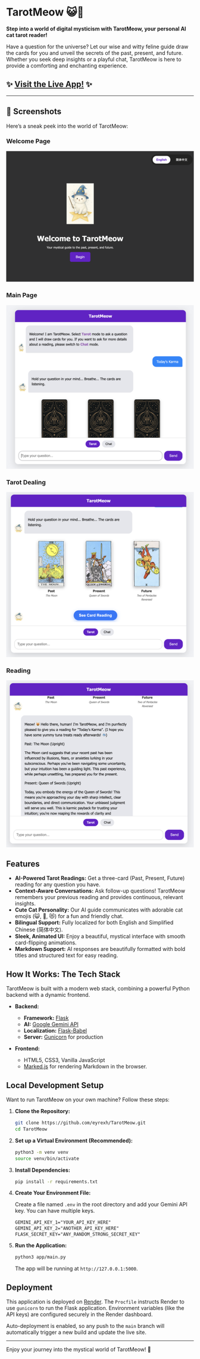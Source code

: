 # TarotMeow 😺🔮

**Step into a world of digital mysticism with TarotMeow, your personal AI cat tarot reader!**

Have a question for the universe? Let our wise and witty feline guide draw the cards for you and unveil the secrets of the past, present, and future. Whether you seek deep insights or a playful chat, TarotMeow is here to provide a comforting and enchanting experience.

## ✨ [**Visit the Live App!**](https://tarotmeow.onrender.com) ✨

---

## 📸 Screenshots

Here’s a sneak peek into the world of TarotMeow:

### Welcome Page

![Welcome Page](./templates/welcome.png)

### Main Page

![Main Page](./templates/main.png)

### Tarot Dealing

![Tarot](./templates/tarot.png)

### Reading

![Reading](./templates/reading.png)

## Features

* **AI-Powered Tarot Readings:** Get a three-card (Past, Present, Future) reading for any question you have.
* **Context-Aware Conversations:** Ask follow-up questions! TarotMeow remembers your previous reading and provides continuous, relevant insights.
* **Cute Cat Personality:** Our AI guide communicates with adorable cat emojis (😺, 🐾, 😻) for a fun and friendly chat.
* **Bilingual Support:** Fully localized for both English and Simplified Chinese (简体中文).
* **Sleek, Animated UI:** Enjoy a beautiful, mystical interface with smooth card-flipping animations.
* **Markdown Support:** AI responses are beautifully formatted with bold titles and structured text for easy reading.

## How It Works: The Tech Stack

TarotMeow is built with a modern web stack, combining a powerful Python backend with a dynamic frontend.

* **Backend:**
  * **Framework:** [Flask](https://flask.palletsprojects.com/)
  * **AI:** [Google Gemini API](https://ai.google.dev/)
  * **Localization:** [Flask-Babel](https://python-babel.github.io/flask-babel/)
  * **Server:** [Gunicorn](https://gunicorn.org/) for production

* **Frontend:**
  * HTML5, CSS3, Vanilla JavaScript
  * [Marked.js](https://marked.js.org/) for rendering Markdown in the browser.

## Local Development Setup

Want to run TarotMeow on your own machine? Follow these steps:

1. **Clone the Repository:**

   ```bash
   git clone https://github.com/eyrexh/TarotMeow.git
   cd TarotMeow
   ```

2. **Set up a Virtual Environment (Recommended):**

   ```bash
   python3 -m venv venv
   source venv/bin/activate
   ```

3. **Install Dependencies:**

   ```bash
   pip install -r requirements.txt
   ```

4. **Create Your Environment File:**

   Create a file named `.env` in the root directory and add your Gemini API key. You can have multiple keys.

   ```dotenv
   GEMINI_API_KEY_1="YOUR_API_KEY_HERE"
   GEMINI_API_KEY_2="ANOTHER_API_KEY_HERE"
   FLASK_SECRET_KEY="ANY_RANDOM_STRONG_SECRET_KEY"
   ```

5. **Run the Application:**

   ```bash
   python3 app/main.py
   ```

   The app will be running at `http://127.0.0.1:5000`.

## Deployment

This application is deployed on [Render](https://render.com/). The `Procfile` instructs Render to use `gunicorn` to run the Flask application. Environment variables (like the API keys) are configured securely in the Render dashboard.

Auto-deployment is enabled, so any push to the `main` branch will automatically trigger a new build and update the live site.

---

Enjoy your journey into the mystical world of TarotMeow! 🐾